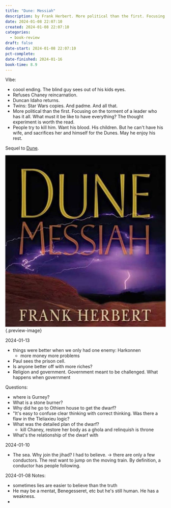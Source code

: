 ```yaml
---
title: "Dune: Messiah"
description: by Frank Herbert. More political than the first. Focusing on the torment of a leader who has it all. What must it be like to have everything? The thought experiment is worth the read.
date: 2024-01-08 22:07:10
created: 2024-01-08 22:07:10
categories:
  - book-review
draft: false
date-start: 2024-01-08 22:07:10
pct-complete: 
date-finished: 2024-01-16
book-time: 8.9
---
```




Vibe:

- coool ending. The blind guy sees out of his kids eyes. 
- Refuses Chaney reincarnation. 
- Duncan Idaho returns. 
- Twins: Star Wars copies. And padme. And all that. 
- More political than the first. Focusing on the torment of a leader who has it all. What must it be like to have everything? The thought experiment is worth the read. 
- People try to kill him. Want his blood. His children. But he can't have his wife, and sacrifices her and himself for the Dunes. May he enjoy his rest. 


Sequel to [Dune](dune.md).

![Dune Messiah](../img/book-dune-messiah.jpeg){.preview-image}

2024-01-13
- things were better when we only had one enemy:  Harkonnen
	- more money more problems
- Paul sees the prison cell. 
- Is anyone better off with more riches?
- Religion and government. Government meant to be challenged. What happens when government 

Questions:
- where is Gurney?
- What is a stone burner?
- Why did he go to Othiem house to get the dwarf?
- "It's easy to confuse clear thinking with correct thinking. Was there a flaw in the Tleliaxieu logic?
- What was the detailed plan of the dwarf? 
	- kill Chaney, restore her body as a ghola and relinquish is throne 
- What's the relationship of the dwarf with 


2024-01-10

- The sea. Why join the jihad? I had to believe. → there are only a few conductors. The rest want to jump on the moving train. By definition, a conductor has people following. 

2024-01-08
Notes:
- sometimes lies are easier to believe than the truth
- He may be a mentat, Benegesseret, etc but he's still human. He has a weakness. 
- 